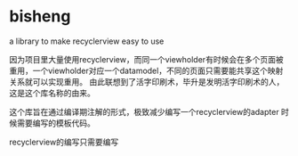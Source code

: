 # bisheng
a library to make recyclerview easy to use

因为项目里大量使用recyclerview，而同一个viewholder有时候会在多个页面被重用，一个viewholder对应一个datamodel，不同的页面只需要能共享这个映射关系就可以实现重用。
由此联想到了活字印刷术，毕升是发明活字印刷术的人，这是这个库名称的由来。

这个库旨在通过编译期注解的形式，极致减少编写一个recyclerview的adapter 时候需要编写的模板代码。

recyclerview的编写只需要编写